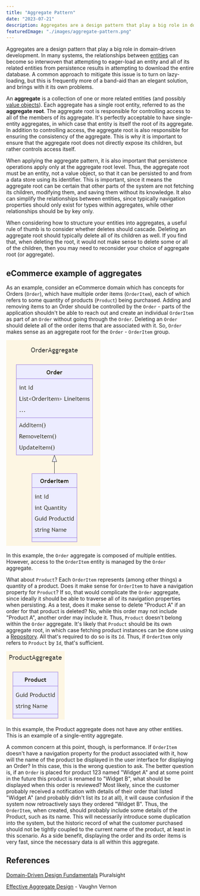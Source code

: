 ```yaml
---
title: "Aggregate Pattern"
date: "2023-07-21"
description: Aggregates are a design pattern that play a big role in domain-driven development.
featuredImage: "./images/aggregate-pattern.png"
---
```


Aggregates are a design pattern that play a big role in domain-driven development. In many systems, the relationships between [entities](./entity) can become so interwoven that attempting to eager-load an entity and all of its related entities from persistence results in attempting to download the entire database. A common approach to mitigate this issue is to turn on lazy-loading, but this is frequently more of a band-aid than an elegant solution, and brings with it its own problems.

An **aggregate** is a collection of one or more related entities (and possibly [value objects](./value-object)). Each aggregate has a single root entity, referred to as the **aggregate root**. The aggregate root is responsible for controlling access to all of the members of its aggregate. It's perfectly acceptable to have single-entity aggregates, in which case that entity is itself the root of its aggregate. In addition to controlling access, the aggregate root is also responsible for ensuring the consistency of the aggregate. This is why it is important to ensure that the aggregate root does not directly expose its children, but rather controls access itself.

When applying the aggregate pattern, it is also important that persistence operations apply only at the aggregate root level. Thus, the aggregate root must be an entity, not a value object, so that it can be persisted to and from a data store using its identifier. This is important, since it means the aggregate root can be certain that other parts of the system are not fetching its children, modifying them, and saving them without its knowledge. It also can simplify the relationships between entities, since typically navigation properties should only exist for types within aggregates, while other relationships should be by key only.

When considering how to structure your entities into aggregates, a useful rule of thumb is to consider whether deletes should cascade. Deleting an aggregate root should typically delete all of its children as well. If you find that, when deleting the root, it would not make sense to delete some or all of the children, then you may need to reconsider your choice of aggregate root (or aggregate).

## eCommerce example of aggregates

As an example, consider an eCommerce domain which has concepts for Orders (`Order`), which have multiple order items (`OrderItem`), each of which refers to some quantity of products (`Product`) being purchased. Adding and removing items to an Order should be controlled by the `Order` - parts of the application shouldn't be able to reach out and create an individual `OrderItem` as part of an `Order` without going through the `Order`. Deleting an `Order` should delete all of the order items that are associated with it. So, `Order` makes sense as an aggregate root for the `Order` - `OrderItem` group.

![OrderAggregate class diagram - the Order class has an Id as an int and a collection of LineItems as a List of OrderItem. The OrderItem class has an Id as an int, Quantity as an int, ProductId as a Guid, and Name as a string. The Order class has behaviors for adding, removing, and updating items.](./images/order-aggregate.png)

<!--
```mermaid
---
title: OrderAggregate
---
classDiagram
  Order <|-- OrderItem
class OrderItem {
    int Id
    int Quantity
    Guid ProductId
    string Name
}
class Order {
    int Id
    List~OrderItem~ LineItems
    ... 
    AddItem()
    RemoveItem()
    UpdateItem()
}
```
-->

In this example, the `Order` aggregate is composed of multiple entities. However, access to the `OrderItem` entity is managed by the `Order` aggregate.

What about `Product`? Each `OrderItem` represents (among other things) a quantity of a product. Does it make sense for `OrderItem` to have a navigation property for `Product`? If so, that would complicate the `Order` aggregate, since ideally it should be able to traverse all of its navigation properties when persisting. As a test, does it make sense to delete "Product A" if an order for that product is deleted? No, while this order may not include "Product A", another order may include it. Thus, `Product` doesn't belong within the `Order` aggregate. It's likely that `Product` should be its own aggregate root, in which case fetching product instances can be done using a [Repository](/design-patterns/repository-pattern/). All that's required to do so is its `Id`. Thus, if `OrderItem` only refers to `Product` by `Id`, that's sufficient.

![ProductAggregate class diagram - The Product class has a ProductId as a Guid and a Name as a string. It also has behaviors for creating and deleting.](./images/product-aggregate.png)

In this example, the Product aggregate does not have any other entities. This is an example of a single-entity aggregate.

<!--
```mermaid
---
title: ProductAggregate
---
classDiagram
  
class Product {
    Guid ProductId
    string Name
}
```
-->
A common concern at this point, though, is performance. If `OrderItem` doesn't have a navigation property for the product associated with it, how will the name of the product be displayed in the user interface for displaying an Order? In this case, this is the wrong question to ask. The better question is, if an `Order` is placed for product 123 named "Widget A" and at some point in the future this product is renamed to "Widget B", what should be displayed when this order is reviewed? Most likely, since the customer probably received a notification with details of their order that listed "Widget A" (and probably didn't list its `Id` at all), it will cause confusion if the system now retroactively says they ordered "Widget B". Thus, the `OrderItem`, when created, should probably include some details of the Product, such as its name. This will necessarily introduce some duplication into the system, but the historic record of what the customer purchased should not be tightly coupled to the current name of the product, at least in this scenario. As a side benefit, displaying the order and its order items is very fast, since the necessary data is all within this aggregate.

## References

[Domain-Driven Design Fundamentals](https://www.pluralsight.com/courses/domain-driven-design-fundamentals) Pluralsight

[Effective Aggregate Design](https://www.dddcommunity.org/library/vernon_2011/) - Vaughn Vernon
